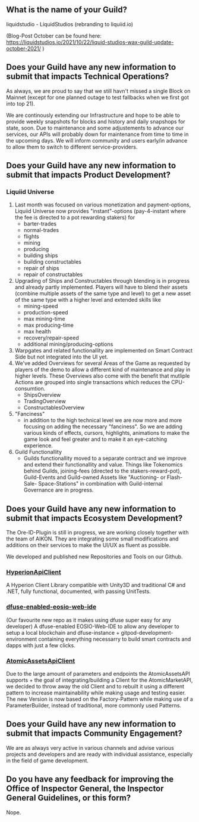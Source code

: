 
## What is the name of your Guild?

liquidstudio - LiquidStudios (rebranding to liquiid.io)

(Blog-Post October can be found here: https://liquidstudios.io/2021/10/22/liquid-studios-wax-guild-update-october-2021/ )

## Does your Guild have any new information to submit that impacts Technical Operations?
As always, we are proud to say that we still havn't missed a single Block on Mainnet (except for one planned outage to test fallbacks when we first got into top 21). 

We are continously extending our Infrastructure and hope to be able to provide weekly snapshots for blocks and history and daily snapshops for state, soon. Due to maintenance and some adjustements to advance our services, our APIs will probably down for maintenance from time to time in the upcoming days. We will inform community and users early/in advance to allow them to switch to different service-providers.

## Does your Guild have any new information to submit that impacts Product Development?

 ### Liquiid Universe
1. Last month was focused on various monetization and payment-options, Liquiid Universe now provides "instant"-options (pay-4-instant where the fee is directed to a pot rewarding stakers) for 
	- barter-trades 
	- normal-trades
	- flights
	- mining
	- producing
	- building ships
	- building constructables
	- repair of ships
	- repair of constructables 
2. Upgrading of Ships and Constructables through blending is in progress and already partly implemented. Players will have to blend their assets (combine multiple assets of the same type and level) to get a new asset of the same type with a higher level and extended skills like
	- mining-speed
	- production-speed
	- max mining-time
	- max producing-time
	- max health
	- recovery/repair-speed
	- additional mining/producing-options
3. Warpgates and related functionallity are implemented on Smart Contract Side but not integrated into the UI yet.
4. We've added Overviews for several Areas of the Game as requested by players of the demo to allow a different kind of maintenance and play in higher levels. These Overviews also come with the benefit that mutliple Actions are grouped into single transactions which reduces the CPU-consumtion.
   - ShipsOverview
   - TradingOverview
   - ConstructablesOverview
5. "Fanciness"
	- in addition to the high technical level we are now more and more focusing on adding the necessary "fanciness". So we are adding various kinds of effects, cursors, highlights, animations to make the game look and feel greater and to make it an eye-catching experience.
6. Guild Functionallity
    - Guilds  functionallity moved to a separate contract and we improve and extend their functionallity and value. Things like Tokenomics behind Guilds, joining-fees (directed to the stakers-reward-pot), Guild-Events and Guild-owned Assets like "Auctioning- or Flash-Sale- Space-Stations" in combination with Guild-internal Governance are in progress. 

## Does your Guild have any new information to submit that impacts Ecosystem Development?

The Ore-ID-Plugin is still in progress, we are working closely together with the team of AIKON. They are integrating some small modifications and additions on their services to make the UI/UX as fluent as possible.

We developed and published new Repositories and Tools on our Github.
### [HyperionApiClient](https://github.com/liquidstudios/HyperionApiClient)
A Hyperion Client Library compatible with Unity3D and traditional C# and .NET, fully functional, documented, with passing UnitTests. 

 ### [dfuse-enabled-eosio-web-ide](https://github.com/liquidstudios/dfuse-enabled-eosio-web-ide) 
 (Our favourite new repo as it makes using dfuse super easy for any developer) 
A dfuse-enabled EOSIO-Web-IDE to allow any developer to setup a local blockchain and dfuse-instance + gitpod-development-environment containing everything necessarry to build smart contracts and dapps with just a few clicks. 

### [AtomicAssetsApiClient](https://github.com/liquidstudios/AtomicAssetsApiClient)
Due to the large amount of parameters and endpoints the AtomicAssetsAPI supports + the goal of integrating/building a Client for the AtomicMarketAPI, we decided to throw away the old Client and to rebuilt it using a different pattern to increase maintainability while making usage and testing easier. The new Version is now based on the Factory-Pattern while making use of a ParameterBuilder, instead of traditional, more commonly used Patterns. 


## Does your Guild have any new information to submit that impacts Community Engagement?

We are as always very active in various channels and advise various projects and developers and are ready with individual assistance, especially in the field of game development. 

## Do you have any feedback for improving the Office of Inspector General, the Inspector General Guidelines, or this form?

Nope.

